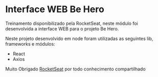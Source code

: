 # Interface WEB Be Hero

Treinamento disponibilizado pela RocketSeat, neste módulo foi desenvolvida a interface WEB para o projeto Be Hero.

Neste projeto desenvolvido em node foram utilizadas as seguintes lib, frameworks e módulos:
- React
- Axios


Muito Obrigado [RocketSeat](https://rocketseat.com.br/ "Clique e acesse agora!") por todo conhecimento compartilhado
